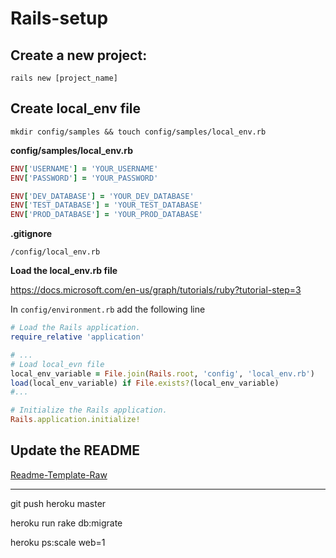 # Rails-setup

## Create a new project:

```
rails new [project_name]
```

## Create local_env file

```
mkdir config/samples && touch config/samples/local_env.rb
```

**config/samples/local_env.rb**
```ruby
ENV['USERNAME'] = 'YOUR_USERNAME'
ENV['PASSWORD'] = 'YOUR_PASSWORD'

ENV['DEV_DATABASE'] = 'YOUR_DEV_DATABASE'
ENV['TEST_DATABASE'] = 'YOUR_TEST_DATABASE'
ENV['PROD_DATABASE'] = 'YOUR_PROD_DATABASE'
```

**.gitignore**

```
/config/local_env.rb
```

**Load the local_env.rb file**

https://docs.microsoft.com/en-us/graph/tutorials/ruby?tutorial-step=3

In `config/environment.rb` add the following line 

```ruby
# Load the Rails application.
require_relative 'application'

# ...
# Load local_evn file
local_env_variable = File.join(Rails.root, 'config', 'local_env.rb')
load(local_env_variable) if File.exists?(local_env_variable)
#...

# Initialize the Rails application.
Rails.application.initialize!

```

## Update the README

[Readme-Template-Raw](https://raw.githubusercontent.com/PrelipceanAlexandru/GitBook-public/master/Rails/Readme-Template.md)

---
git push heroku master

heroku run rake db:migrate

heroku ps:scale web=1


